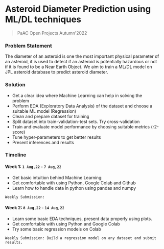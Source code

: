 # Asteroid Diameter Prediction using ML/DL techniques
> PaAC Open Projects Autumn'2022

### Problem Statement
The diameter of an asteroid is one the most important physical parameter of an asteroid, it is used to detect if an asteroid is potentially hazardous or not if it is found to be a Near Earth Object. We aim to train a ML/DL model on JPL asteroid database to predict asteroid diameter.

### Solution
* Get a clear idea where Machine Learning can help in solving the problem
* Perform EDA (Exploratory Data Analysis) of the dataset and choose a suitable ML model (Regression)
* Clean and prepare dataset for training
* Split dataset into train-validation-test sets. Try cross-validation
* Train and evaluate model performance by choosing suitable metrics (r2-score)
* Tune hyper-parameters to get better results
* Present inferences and results

### Timeline
#### Week 1: `1 Aug,22` - `7 Aug,22`
* Get basic intuition behind Machine Learning
* Get comfortable with using Python, Google Colab and Github
* Learn how to handle data in python using pandas and numpy
```
Weekly Submission: 
```
#### Week 2: `8 Aug,22` - `14 Aug,22`
* Learn some basic EDA techniques, present data properly using plots.
* Get comfortable with using Python and Google Colab
* Try some basic regression models on Colab
```
Weekly Submission: Build a regression model on any dataset and submit results.
```
